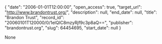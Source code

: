 {
  "date": "2006-01-01T12:00:00", 
  "open_access": true, 
  "target_url": "http://www.brandontrust.org/", 
  "description": null, 
  "end_date": null, 
  "title": "Brandon Trust", 
  "record_id": "20060101T120000/0/1elQIC8mzyRjf9c3p8aQ==", 
  "publisher": "brandontrust.org", 
  "slug": 64454695, 
  "start_date": null
}

None